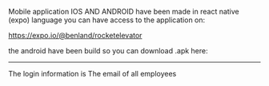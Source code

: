 Mobile application IOS AND ANDROID have been made in react native (expo) language you can have access to the application on:

https://expo.io/@benland/rocketelevator

the android have been build so you can download .apk here:
****

The login information is The email of all employees